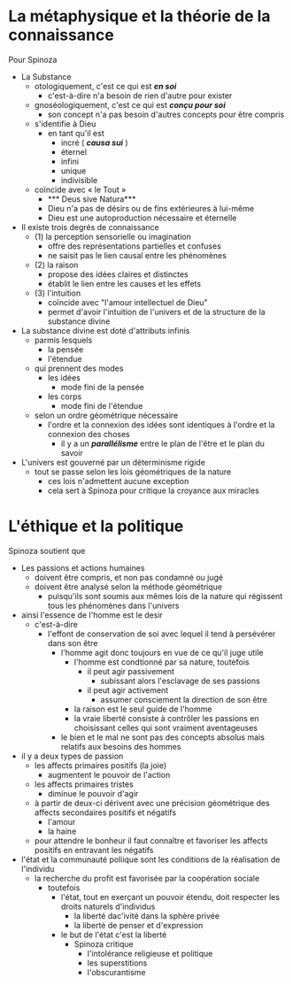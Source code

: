 # La métaphysique et la théorie de la connaissance

Pour Spinoza
- La Substance
  - otologiquement, c'est ce qui est ***en soi***
    - c'est-à-dire n'a besoin de rien d'autre pour exister
  - gnoséologiquement, c'est ce qui est ***conçu pour soi***
    - son concept n'a pas besoin d'autres concepts pour être compris
  - s'identifie à Dieu
    - en tant qu'il est
      - incré ( ***causa sui*** )
      - éternel
      - infini
      - unique
      - indivisible
  - coïncide avec « le Tout » 
    - *** Deus sive Natura***
    - Dieu n'a pas de désirs ou de fins extérieures à lui-même
    - Dieu est une autoproduction nécessaire et éternelle
- Il existe trois degrés de connaissance
  - (1) la perception sensorielle ou imagination
    - offre des représentations partielles et confuses
    - ne saisit pas le lien causal entre les phénomènes
  - (2) la raison
    - propose des idées claires et distinctes
    - établit le lien entre les causes et les effets
  - (3) l'intuition
    - coïncide avec "l'amour intellectuel de Dieu"    
    - permet d'avoir l'intuition de l'univers et de la structure de la substance divine
- La substance divine est doté d'attributs infinis
  - parmis lesquels
    - la pensée
    - l'étendue
  - qui prennent des modes
    - les idées
      - mode fini de la pensée
    - les corps
      - mode fini de l'étendue
  - selon un ordre géométrique nécessaire
    - l'ordre et la connexion des idées sont identiques à l'ordre et la connexion des choses
      - il y a un ***parallélisme*** entre le plan de l'être et le plan du savoir 
- L'univers est gouverné par un déterminisme rigide
  - tout se passe selon les lois géométriques de la nature
    - ces lois n'admettent aucune exception
    - cela sert à Spinoza pour critique la croyance aux miracles



# L'éthique et la politique
Spinoza soutient que 
- Les passions et actions humaines
  - doivent être compris, et non pas condamné ou jugé
  - doivent être analysé selon la méthode géométrique
    - puisqu'ils sont soumis aux mêmes lois de la nature qui régissent tous les phénomènes dans l'univers
- ainsi l'essence de l'homme est le desir
  - c'est-à-dire
    - l'effont de conservation de soi avec lequel il tend à persévérer dans son être
      - l'homme agit donc toujours en vue de ce qu'il juge utile
        - l'homme est condtionné par sa nature, toutefois
          - il peut agir passivement
            - subissant alors l'esclavage de ses passions
          - il peut agir activement
            - assumer consciement la direction de son être
        - la raison est le seul guide de l'homme
        - la vraie liberté consiste à contrôler les passions en choisissant celles qui sont vraiment aventageuses     
      - le bien et le mal ne sont pas des concepts absolus mais relatifs aux besoins des hommes      
- il y a deux types de passion
  - les affects primaires positifs (la joie)
    - augmentent le pouvoir de l'action
  - les affects primaires tristes
    - diminue le pouvoir d'agir
  - à partir de deux-ci dérivent avec une précision géométrique des affects secondaires positifs et négatifs
    - l'amour
    - la haine
  - pour attendre le bonheur il faut connaître et favoriser les affects positifs en entravant les négatifs
- l'état et la communauté poliique sont les conditions de la réalisation de l'individu
  - la recherche du profit est favorisée par la coopération sociale
    - toutefois
      - l'état, tout en exerçant un pouvoir étendu, doit respecter les droits naturels d'individus
        - la liberté dac'ivité dans la sphère privée
        - la liberté de penser et d'expression
      - le but de l'état c'est la liberté
        - Spinoza critique 
          - l'intolérance religieuse et politique
          - les superstitions
          - l'obscurantisme              

